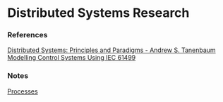 # Distributed Systems Research

### References 

[Distributed Systems: Principles and Paradigms - Andrew S. Tanenbaum](https://www.amazon.com/Distributed-Systems-Principles-Paradigms-2nd/dp/8120334981)
<br>
[Modelling Control Systems Using IEC 61499](https://www.amazon.com/Modelling-Control-Systems-Using-61499/dp/0852967969)

### Notes
[Processes](https://github.com/wilkdaniel03/distributedsystems.md/blob/master/processes.md)
